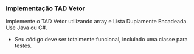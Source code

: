 ### Implementação TAD Vetor
Implemente o TAD Vetor utilizando array e Lista Duplamente Encadeada. Use Java ou C#.
- Seu código deve ser totalmente funcional, incluindo uma classe para testes.